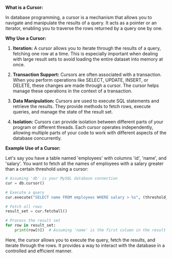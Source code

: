 **What is a Cursor:**

In database programming, a cursor is a mechanism that allows you to navigate and manipulate the results of a query. It acts as a pointer or an iterator, enabling you to traverse the rows returned by a query one by one.

**Why Use a Cursor:**

1. **Iteration:** A cursor allows you to iterate through the results of a query, fetching one row at a time. This is especially important when dealing with large result sets to avoid loading the entire dataset into memory at once.

2. **Transaction Support:** Cursors are often associated with a transaction. When you perform operations like SELECT, UPDATE, INSERT, or DELETE, these changes are made through a cursor. The cursor helps manage these operations in the context of a transaction.

3. **Data Manipulation:** Cursors are used to execute SQL statements and retrieve the results. They provide methods to fetch rows, execute queries, and manage the state of the result set.

4. **Isolation:** Cursors can provide isolation between different parts of your program or different threads. Each cursor operates independently, allowing multiple parts of your code to work with different aspects of the database concurrently.

**Example Use of a Cursor:**

Let's say you have a table named 'employees' with columns 'id', 'name', and 'salary'. You want to fetch all the names of employees with a salary greater than a certain threshold using a cursor:

```python
# Assuming 'db' is your MySQL database connection
cur = db.cursor()

# Execute a query
cur.execute("SELECT name FROM employees WHERE salary > %s", (threshold_salary,))

# Fetch all rows
result_set = cur.fetchall()

# Process the result set
for row in result_set:
    print(row[0])  # Assuming 'name' is the first column in the result set
```

Here, the cursor allows you to execute the query, fetch the results, and iterate through the rows. It provides a way to interact with the database in a controlled and efficient manner.